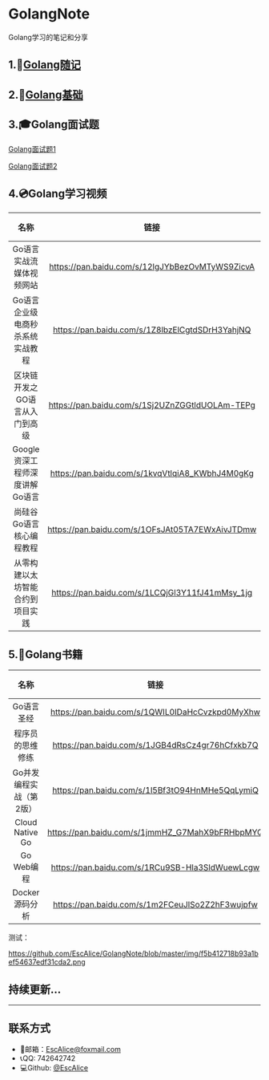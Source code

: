 # GolangNote

Golang学习的笔记和分享

## 1.:speech_balloon:[Golang随记](https://github.com/EscAlice/Golang-/blob/master/Golang随记.md)​

## 2.:hammer:[Golang基础](https://github.com/EscAlice/Golang-/blob/master/Golang基础.md)

## 3.:mortar_board:Golang面试题

[Golang面试题1](https://github.com/EscAlice/Golang-/blob/master/Golang面试题1.md)

[Golang面试题2](https://github.com/EscAlice/Golang-/blob/master/Golang面试题2.md)

## 4.:cd:Golang学习视频

|               名称               |                      链接                       | 提取码 |
| :------------------------------: | :---------------------------------------------: | :----: |
|     Go语言实战流媒体视频网站     | https://pan.baidu.com/s/12lgJYbBezOvMTyWS9ZicvA |  e3gg  |
| Go语言企业级电商秒杀系统实战教程 | https://pan.baidu.com/s/1Z8lbzElCgtdSDrH3YahjNQ |  8r01  |
|  区块链开发之GO语言从入门到高级  | https://pan.baidu.com/s/1Sj2UZnZGGtldUOLAm-TEPg |  pbfv  |
|  Google资深工程师深度讲解Go语言  | https://pan.baidu.com/s/1kvqVtlqiA8_KWbhJ4M0gKg |  260b  |
|     尚硅谷Go语言核心编程教程     | https://pan.baidu.com/s/1OFsJAt05TA7EWxAivJTDmw |  8pn1  |
| 从零构建以太坊智能合约到项目实践 | https://pan.baidu.com/s/1LCQjGl3Y11fJ41mMsy_1jg |  a33x  |

## 5.:book:Golang书籍

|          名称           |                      链接                       | 提取码 |
| :---------------------: | :---------------------------------------------: | :----: |
|       Go语言圣经        | https://pan.baidu.com/s/1QWIL0IDaHcCvzkpd0MyXhw |  nfrm  |
|    程序员的思维修练     | https://pan.baidu.com/s/1JGB4dRsCz4gr76hCfxkb7Q |  x446  |
| Go并发编程实战（第2版） | https://pan.baidu.com/s/1l5Bf3tO94HnMHe5QqLymiQ |  ihpu  |
|     Cloud Native Go     | https://pan.baidu.com/s/1jmmHZ_G7MahX9bFRHbpMYQ |  p1cp  |
|       Go Web编程        | https://pan.baidu.com/s/1RCu9SB-Hla3SldWuewLcgw |  j50l  |
|     Docker源码分析      | https://pan.baidu.com/s/1m2FCeuJlSo2Z2hF3wujpfw |  epf0  |

测试：

<https://github.com/EscAlice/GolangNote/blob/master/img/f5b412718b93a1bef54637edf31cda2.png>

## 持续更新...

------

## 联系方式

- :e-mail:邮箱：EscAlice@foxmail.com
- :telephone_receiver:QQ: 742642742
- :computer:Github: [@EscAlice](<https://github.com/EscAlice>)

